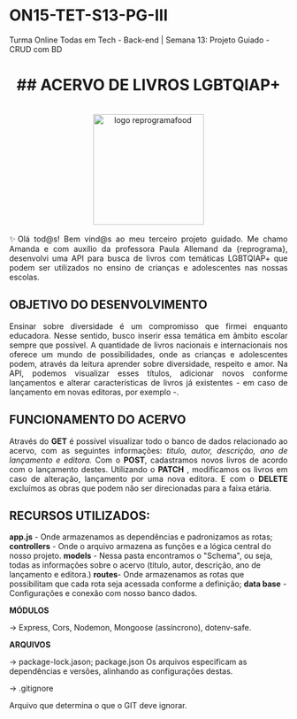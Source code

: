 # ON15-TET-S13-PG-III
Turma Online Todas em Tech - Back-end | Semana 13: Projeto Guiado - CRUD com BD

# <div align = "center">## ACERVO DE LIVROS  LGBTQIAP+ </div>

<br>
<div align = "center">
<img src='https://upload.wikimedia.org/wikipedia/commons/f/fb/Gay_Pride_Flag_-_Animated.gif' width = 200 alt = 'logo reprogramafood'>
</div>
<br>

 <div align = "justify">
 ✨Olá tod@s! Bem vind@s ao meu terceiro projeto guidado. Me chamo Amanda e com auxílio da professora Paula Allemand da {reprograma},  desenvolvi uma API para busca de livros com temáticas LGBTQIAP+ que podem ser utilizados no ensino de crianças e adolescentes nas nossas escolas.


</div> 

## OBJETIVO DO DESENVOLVIMENTO
<div align = "justify">
Ensinar sobre diversidade é um compromisso que firmei enquanto educadora. Nesse sentido,  busco inserir essa temática em âmbito escolar sempre que possível.  A quantidade de livros nacionais e internacionais nos oferece um mundo de possibilidades, onde as crianças e adolescentes podem, através da leitura aprender sobre diversidade, respeito e amor. Na API, podemos visualizar esses títulos, adicionar novos conforme lançamentos e alterar características de livros já existentes - em caso de lançamento em novas editoras, por exemplo -. 
</div>

## FUNCIONAMENTO DO ACERVO

<div align = "justify">

Através do **GET** é possível visualizar todo o banco de dados relacionado ao acervo, com as seguintes informações: *titulo, autor, descrição, ano de lançamento e editora.* Com o **POST**, cadastramos novos livros de acordo com o lançamento destes. Utilizando o **PATCH** , modificamos os livros em caso de alteração, lançamento por uma nova editora. E com o **DELETE** excluímos as obras que podem não ser direcionadas para a faixa etária.

</div>

## RECURSOS UTILIZADOS:


**app.js** - Onde armazenamos as dependências e padronizamos as rotas;
**controllers** - Onde o arquivo armazena as funções e a lógica central do nosso projeto.
**models** - Nessa pasta encontramos o "Schema", ou seja, todas as informações sobre o acervo (titulo, autor, descrição, ano de lançamento e editora.)
**routes**- Onde armazenamos as rotas que possibilitam que cada rota seja acessada conforme a definição;
**data base** - Configurações e conexão com nosso banco dados.

**MÓDULOS** 

-> Express, Cors, Nodemon, Mongoose (assíncrono), dotenv-safe.

 **ARQUIVOS** 

-> package-lock.jason; package.json
Os arquivos especificam as dependências e versões, alinhando as configurações destas.

-> .gitignore 

Arquivo que determina o que o GIT deve ignorar. 
